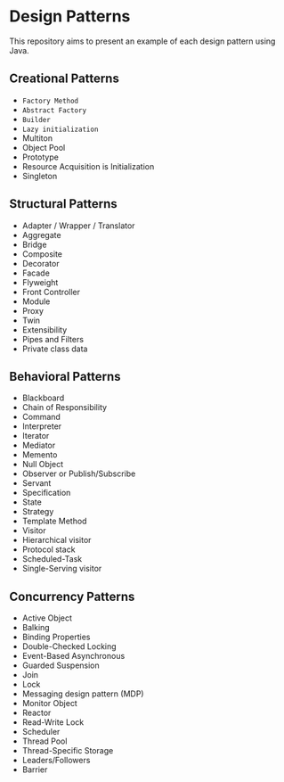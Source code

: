 Design Patterns
===============

This repository aims to present an example of each design pattern using Java.

Creational Patterns
-------------------

* `Factory Method`
* `Abstract Factory`
* `Builder`
* `Lazy initialization`
* Multiton
* Object Pool
* Prototype
* Resource Acquisition is Initialization
* Singleton

Structural Patterns
-------------------

* Adapter / Wrapper / Translator
* Aggregate
* Bridge
* Composite
* Decorator
* Facade
* Flyweight
* Front Controller
* Module
* Proxy
* Twin
* Extensibility
* Pipes and Filters
* Private class data

Behavioral Patterns
-------------------

* Blackboard
* Chain of Responsibility
* Command
* Interpreter
* Iterator
* Mediator
* Memento
* Null Object
* Observer or Publish/Subscribe
* Servant
* Specification
* State
* Strategy
* Template Method
* Visitor
* Hierarchical visitor
* Protocol stack
* Scheduled-Task
* Single-Serving visitor

Concurrency Patterns
--------------------

* Active Object
* Balking
* Binding Properties
* Double-Checked Locking
* Event-Based Asynchronous
* Guarded Suspension
* Join
* Lock
* Messaging design pattern (MDP)
* Monitor Object
* Reactor
* Read-Write Lock
* Scheduler
* Thread Pool
* Thread-Specific Storage
* Leaders/Followers
* Barrier